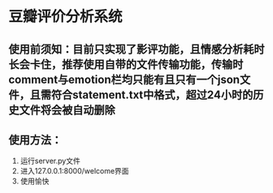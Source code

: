 # 豆瓣评价分析系统
## 使用前须知：目前只实现了影评功能，且情感分析耗时长会卡住，推荐使用自带的文件传输功能，传输时comment与emotion栏均只能有且只有一个json文件，且需符合statement.txt中格式，超过24小时的历史文件将会被自动删除
## 使用方法：
1. 运行server.py文件
2. 进入127.0.0.1:8000/welcome界面
3. 使用愉快
